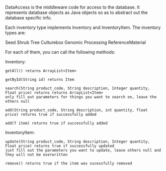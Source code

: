 DataAccess is the middleware code for access to the database. It represents database objects as Java objects so as to abstract out the database specific info.

Each inventory type implements Inventory and InventoryItem. The inventory types are:

Seed
Shrub
Tree
Culturebox
Genomic
Processing
ReferenceMaterial

For each of them, you can call the following methods:

Inventory:

	getAll() returns ArrayList<Item>
	
	getById(String id) returns Item
	
	search(String product_code, String description, Integer quantity, Float price) returns returns ArrayList<Item>
	only fill out parameters for things you want to search on, leave the others null
	
	add(String product_code, String description, int quantity, float price) returns true if successfully added
	
	add(T item) returns true if successfully added
	
InventoryItem:

	update(String product_code, String description, Integer quantity, Float price) returns true if successfully updated
	just fill out the parameters you want to update, leave others null and they will not be overwritten
	
	remove() returns true if the item was sucessfully removed


